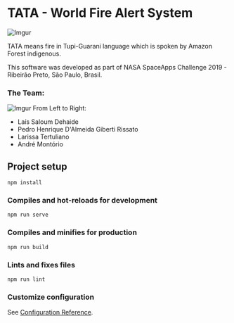 # TATA - World Fire Alert System

![Imgur](https://i.imgur.com/sPCEEih.jpg)

TATA means fire in Tupi-Guarani language which is spoken by Amazon Forest indigenous.  

This software was developed as part of NASA SpaceApps Challenge 2019 - Ribeirão Preto, São Paulo, Brasil.  

### The Team:
![Imgur](https://i.imgur.com/MHhf70E.jpg)
From Left to Right:  
- Laís Saloum Dehaide  
- Pedro Henrique D'Almeida Giberti Rissato  
- Larissa Tertuliano  
- André Montório  

## Project setup
```
npm install
```

### Compiles and hot-reloads for development
```
npm run serve
```

### Compiles and minifies for production
```
npm run build
```

### Lints and fixes files
```
npm run lint
```

### Customize configuration
See [Configuration Reference](https://cli.vuejs.org/config/).

